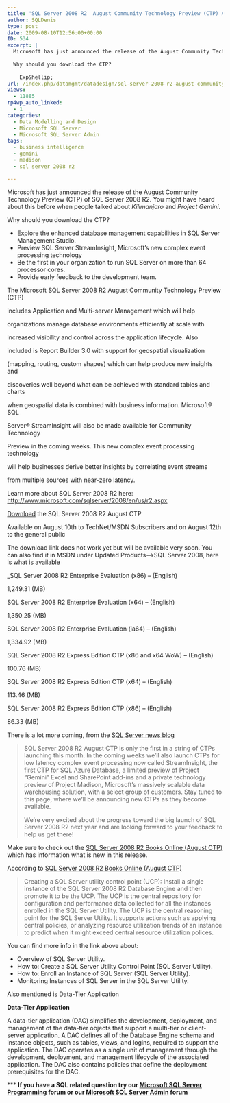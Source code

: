 ```yaml
---
title: 'SQL Server 2008 R2  August Community Technology Preview (CTP) Announced'
author: SQLDenis
type: post
date: 2009-08-10T12:56:00+00:00
ID: 534
excerpt: |
  Microsoft has just announced the release of the August Community Technology Preview (CTP) of SQL Server 2008 R2. You might have heard about this before when people talked about Kilimanjaro and Project Gemini.
  
  Why should you download the CTP?
  
    Exp&hellip;
url: /index.php/datamgmt/datadesign/sql-server-2008-r2-august-community-tech/
views:
  - 11885
rp4wp_auto_linked:
  - 1
categories:
  - Data Modelling and Design
  - Microsoft SQL Server
  - Microsoft SQL Server Admin
tags:
  - business intelligence
  - gemini
  - madison
  - sql server 2008 r2

---
```

Microsoft has just announced the release of the August Community Technology Preview (CTP) of SQL Server 2008 R2. You might have heard about this before when people talked about _Kilimanjaro_ and _Project Gemini_.

Why should you download the CTP?

  * Explore the enhanced database management capabilities in SQL Server Management Studio.
  * Preview SQL Server StreamInsight, Microsoft’s new complex event processing technology
  * Be the first in your organization to run SQL Server on more than 64 processor cores.
  * Provide early feedback to the development team.

The Microsoft SQL Server 2008 R2 August Community Technology Preview (CTP)
  
includes Application and Multi-server Management which will help
  
organizations manage database environments efficiently at scale with
  
increased visibility and control across the application lifecycle. Also
  
included is Report Builder 3.0 with support for geospatial visualization
  
(mapping, routing, custom shapes) which can help produce new insights and
  
discoveries well beyond what can be achieved with standard tables and charts
  
when geospatial data is combined with business information. Microsoft® SQL
  
Server® StreamInsight will also be made available for Community Technology
  
Preview in the coming weeks. This new complex event processing technology
  
will help businesses derive better insights by correlating event streams
  
from multiple sources with near-zero latency.

Learn more about SQL Server 2008 R2 here: http://www.microsoft.com/sqlserver/2008/en/us/r2.aspx

[Download][1] the SQL Server 2008 R2 August CTP
  
Available on August 10th to TechNet/MSDN Subscribers and on August 12th to the general public

The download link does not work yet but will be available very soon. You can also find it in MSDN under Updated Products–>SQL Server 2008, here is what is available
  
_SQL Server 2008 R2 Enterprise Evaluation (x86) – (English)
  
1,249.31 (MB)</p> 

SQL Server 2008 R2 Enterprise Evaluation (x64) – (English)
  
1,350.25 (MB)

SQL Server 2008 R2 Enterprise Evaluation (ia64) – (English)
  
1,334.92 (MB)

SQL Server 2008 R2 Express Edition CTP (x86 and x64 WoW) – (English)
  
100.76 (MB)

SQL Server 2008 R2 Express Edition CTP (x64) – (English)
  
113.46 (MB)

SQL Server 2008 R2 Express Edition CTP (x86) – (English)
  
86.33 (MB)</em>

There is a lot more coming, from the [SQL Server news blog][2]

> SQL Server 2008 R2 August CTP is only the first in a string of CTPs launching this month. In the coming weeks we’ll also launch CTPs for low latency complex event processing now called StreamInsight, the first CTP for SQL Azure Database, a limited preview of Project “Gemini” Excel and SharePoint add-ins and a private technology preview of Project Madison, Microsoft’s massively scalable data warehousing solution, with a select group of customers. Stay tuned to this page, where we’ll be announcing new CTPs as they become available.
> 
> We’re very excited about the progress toward the big launch of SQL Server 2008 R2 next year and are looking forward to your feedback to help us get there!

Make sure to check out the [SQL Server 2008 R2 Books Online (August CTP)][3] which has information what is new in this release.

According to [SQL Server 2008 R2 Books Online (August CTP)][4]

> Creating a SQL Server utility control point (UCP): Install a single instance of the SQL Server 2008 R2 Database Engine and then promote it to be the UCP. The UCP is the central repository for configuration and performance data collected for all the instances enrolled in the SQL Server Utility. The UCP is the central reasoning point for the SQL Server Utility. It supports actions such as applying central policies, or analyzing resource utilization trends of an instance to predict when it might exceed central resource utilization polices.

You can find more info in the link above about:

  * Overview of SQL Server Utility.
  * How to: Create a SQL Server Utility Control Point (SQL Server Utility).
  * How to: Enroll an Instance of SQL Server (SQL Server Utility).
  * Monitoring Instances of SQL Server in the SQL Server Utility.

Also mentioned is Data-Tier Application

**Data-Tier Application**
  
A data-tier application (DAC) simplifies the development, deployment, and management of the data-tier objects that support a multi-tier or client-server application. A DAC defines all of the Database Engine schema and instance objects, such as tables, views, and logins, required to support the application. The DAC operates as a single unit of management through the development, deployment, and management lifecycle of the associated application. The DAC also contains policies that define the deployment prerequisites for the DAC.



\*** **If you have a SQL related question try our [Microsoft SQL Server Programming][5] forum or our [Microsoft SQL Server Admin][6] forum**<ins></ins>

 [1]: http://technet.microsoft.com/en-us/evalcenter/ee315247.aspx
 [2]: http://blogs.technet.com/dataplatforminsider/archive/2009/08/10/download-sql-server-2008-r2-august-ctp-today.aspx
 [3]: http://msdn.microsoft.com/en-us/library/bb500435(SQL.105).aspx
 [4]: http://msdn.microsoft.com/en-us/library/cc645579(SQL.105).aspx
 [5]: http://forum.ltd.local/viewforum.php?f=17
 [6]: http://forum.ltd.local/viewforum.php?f=22